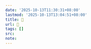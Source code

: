 ```yaml
---
date: '2025-10-13T11:30:31+08:00'
lastmod: '2025-10-13T13:04:51+08:00'
title: 󰦈
url: 󰦈
tags: []
src:
note:
---
```

